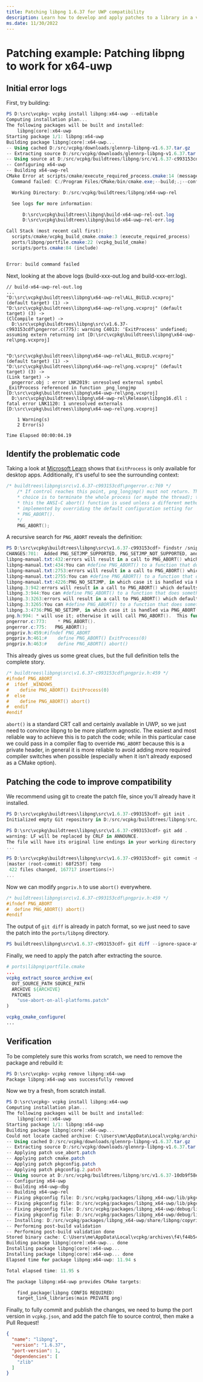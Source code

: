 ```yaml
---
title: Patching libpng 1.6.37 for UWP compatibility
description: Learn how to develop and apply patches to a library in a vcpkg portfile.
ms.date: 11/30/2022
---
```

# Patching example: Patching libpng to work for x64-uwp

## Initial error logs

First, try building:

```powershell
PS D:\src\vcpkg> vcpkg install libpng:x64-uwp --editable
Computing installation plan...
The following packages will be built and installed:
    libpng[core]:x64-uwp
Starting package 1/1: libpng:x64-uwp
Building package libpng[core]:x64-uwp...
-- Using cached D:/src/vcpkg/downloads/glennrp-libpng-v1.6.37.tar.gz
-- Extracting source D:/src/vcpkg/downloads/glennrp-libpng-v1.6.37.tar.gz
-- Using source at D:/src/vcpkg/buildtrees/libpng/src/v1.6.37-c993153cdf
-- Configuring x64-uwp
-- Building x64-uwp-rel
CMake Error at scripts/cmake/execute_required_process.cmake:14 (message):
  Command failed: C:/Program Files/CMake/bin/cmake.exe;--build;.;--config;Release

  Working Directory: D:/src/vcpkg/buildtrees/libpng/x64-uwp-rel

  See logs for more information:

      D:\src\vcpkg\buildtrees\libpng\build-x64-uwp-rel-out.log
      D:\src\vcpkg\buildtrees\libpng\build-x64-uwp-rel-err.log

Call Stack (most recent call first):
  scripts/cmake/vcpkg_build_cmake.cmake:3 (execute_required_process)
  ports/libpng/portfile.cmake:22 (vcpkg_build_cmake)
  scripts/ports.cmake:84 (include)


Error: build command failed
```

Next, looking at the above logs (build-xxx-out.log and build-xxx-err.log).

```console
// build-x64-uwp-rel-out.log
...
"D:\src\vcpkg\buildtrees\libpng\x64-uwp-rel\ALL_BUILD.vcxproj" (default target) (1) ->
"D:\src\vcpkg\buildtrees\libpng\x64-uwp-rel\png.vcxproj" (default target) (3) ->
(ClCompile target) -> 
  D:\src\vcpkg\buildtrees\libpng\src\v1.6.37-c993153cdf\pngerror.c(775): warning C4013: 'ExitProcess' undefined; assuming extern returning int [D:\src\vcpkg\buildtrees\libpng\x64-uwp-rel\png.vcxproj]


"D:\src\vcpkg\buildtrees\libpng\x64-uwp-rel\ALL_BUILD.vcxproj" (default target) (1) ->
"D:\src\vcpkg\buildtrees\libpng\x64-uwp-rel\png.vcxproj" (default target) (3) ->
(Link target) -> 
  pngerror.obj : error LNK2019: unresolved external symbol _ExitProcess referenced in function _png_longjmp [D:\src\vcpkg\buildtrees\libpng\x64-uwp-rel\png.vcxproj]
  D:\src\vcpkg\buildtrees\libpng\x64-uwp-rel\Release\libpng16.dll : fatal error LNK1120: 1 unresolved externals [D:\src\vcpkg\buildtrees\libpng\x64-uwp-rel\png.vcxproj]

    1 Warning(s)
    2 Error(s)

Time Elapsed 00:00:04.19
```

## Identify the problematic code

Taking a look at [Microsoft Learn](/windows/win32/api/processthreadsapi/nf-processthreadsapi-exitprocess) shows that `ExitProcess` is only available for desktop apps. Additionally, it's useful to see the surrounding context:

```c
/* buildtrees\libpng\src\v1.6.37-c993153cdf\pngerror.c:769 */
    /* If control reaches this point, png_longjmp() must not return. The only
    * choice is to terminate the whole process (or maybe the thread); to do
    * this the ANSI-C abort() function is used unless a different method is
    * implemented by overriding the default configuration setting for
    * PNG_ABORT().
    */
    PNG_ABORT();
```

A recursive search for `PNG_ABORT` reveals the definition:

```powershell
PS D:\src\vcpkg\buildtrees\libpng\src\v1.6.37-c993153cdf> findstr /snipl "PNG_ABORT" *
CHANGES:701:  Added PNG_SETJMP_SUPPORTED, PNG_SETJMP_NOT_SUPPORTED, and PNG_ABORT() macros
libpng-manual.txt:432:errors will result in a call to PNG_ABORT() which defaults to abort().
libpng-manual.txt:434:You can #define PNG_ABORT() to a function that does something
libpng-manual.txt:2753:errors will result in a call to PNG_ABORT() which defaults to abort().
libpng-manual.txt:2755:You can #define PNG_ABORT() to a function that does something
libpng-manual.txt:4226:PNG_NO_SETJMP, in which case it is handled via PNG_ABORT()),
libpng.3:942:errors will result in a call to PNG_ABORT() which defaults to abort().
libpng.3:944:You can #define PNG_ABORT() to a function that does something
libpng.3:3263:errors will result in a call to PNG_ABORT() which defaults to abort().
libpng.3:3265:You can #define PNG_ABORT() to a function that does something
libpng.3:4736:PNG_NO_SETJMP, in which case it is handled via PNG_ABORT()),
png.h:994: * will use it; otherwise it will call PNG_ABORT().  This function was
pngerror.c:773:    * PNG_ABORT().
pngerror.c:775:   PNG_ABORT();
pngpriv.h:459:#ifndef PNG_ABORT
pngpriv.h:461:#    define PNG_ABORT() ExitProcess(0)
pngpriv.h:463:#    define PNG_ABORT() abort()
```

This already gives us some great clues, but the full definition tells the complete story.

```c
/* buildtrees\libpng\src\v1.6.37-c993153cdf\pngpriv.h:459 */
#ifndef PNG_ABORT
#  ifdef _WINDOWS_
#    define PNG_ABORT() ExitProcess(0)
#  else
#    define PNG_ABORT() abort()
#  endif
#endif
```

`abort()` is a standard CRT call and certainly available in UWP, so we just need to convince libpng to be more platform agnostic. The easiest and most reliable way to achieve this is to patch the code; while in this particular case we could pass in a compiler flag to override `PNG_ABORT` because this is a private header, in general it is more reliable to avoid adding more required compiler switches when possible (especially when it isn't already exposed as a CMake option).

## Patching the code to improve compatibility

We recommend using git to create the patch file, since you'll already have it installed.

```powershell
PS D:\src\vcpkg\buildtrees\libpng\src\v1.6.37-c993153cdf> git init .
Initialized empty Git repository in D:/src/vcpkg/buildtrees/libpng/src/v1.6.37-c993153cdf/.git/

PS D:\src\vcpkg\buildtrees\libpng\src\v1.6.37-c993153cdf> git add .
warning: LF will be replaced by CRLF in ANNOUNCE.
The file will have its original line endings in your working directory.
...

PS D:\src\vcpkg\buildtrees\libpng\src\v1.6.37-c993153cdf> git commit -m "temp"
[master (root-commit) 68f253f] temp
 422 files changed, 167717 insertions(+)
...
```

Now we can modify `pngpriv.h` to use `abort()` everywhere.

```c
/* buildtrees\libpng\src\v1.6.37-c993153cdf\pngpriv.h:459 */
#ifndef PNG_ABORT
#  define PNG_ABORT() abort()
#endif
```

The output of `git diff` is already in patch format, so we just need to save the patch into the `ports/libpng` directory.

```powershell
PS buildtrees\libpng\src\v1.6.37-c993153cdf> git diff --ignore-space-at-eol | out-file -enc ascii ..\..\..\..\ports\libpng\use-abort-on-all-platforms.patch
```

Finally, we need to apply the patch after extracting the source.

```cmake
# ports\libpng\portfile.cmake
...
vcpkg_extract_source_archive_ex(
  OUT_SOURCE_PATH SOURCE_PATH
  ARCHIVE ${ARCHIVE}
  PATCHES 
    "use-abort-on-all-platforms.patch"
)

vcpkg_cmake_configure(
...
```

## Verification

To be completely sure this works from scratch, we need to remove the package and rebuild it:

```powershell
PS D:\src\vcpkg> vcpkg remove libpng:x64-uwp
Package libpng:x64-uwp was successfully removed
```

Now we try a fresh, from scratch install.

```powershell
PS D:\src\vcpkg> vcpkg install libpng:x64-uwp
Computing installation plan...
The following packages will be built and installed:
    libpng[core]:x64-uwp
Starting package 1/1: libpng:x64-uwp
Building package libpng[core]:x64-uwp...
Could not locate cached archive: C:\Users\me\AppData\Local\vcpkg/archives\f4\f44b54f818f78b9a4ccd34b3666f566f94286850.zip
-- Using cached D:/src/vcpkg/downloads/glennrp-libpng-v1.6.37.tar.gz
-- Extracting source D:/src/vcpkg/downloads/glennrp-libpng-v1.6.37.tar.gz
-- Applying patch use_abort.patch
-- Applying patch cmake.patch
-- Applying patch pkgconfig.patch
-- Applying patch pkgconfig.2.patch
-- Using source at D:/src/vcpkg/buildtrees/libpng/src/v1.6.37-10db9f58e4.clean
-- Configuring x64-uwp
-- Building x64-uwp-dbg
-- Building x64-uwp-rel
-- Fixing pkgconfig file: D:/src/vcpkg/packages/libpng_x64-uwp/lib/pkgconfig/libpng.pc
-- Fixing pkgconfig file: D:/src/vcpkg/packages/libpng_x64-uwp/lib/pkgconfig/libpng16.pc
-- Fixing pkgconfig file: D:/src/vcpkg/packages/libpng_x64-uwp/debug/lib/pkgconfig/libpng.pc
-- Fixing pkgconfig file: D:/src/vcpkg/packages/libpng_x64-uwp/debug/lib/pkgconfig/libpng16.pc
-- Installing: D:/src/vcpkg/packages/libpng_x64-uwp/share/libpng/copyright
-- Performing post-build validation
-- Performing post-build validation done
Stored binary cache: C:\Users\me\AppData\Local\vcpkg/archives\f4\f44b54f818f78b9a4ccd34b3666f566f94286850.zip
Building package libpng[core]:x64-uwp... done
Installing package libpng[core]:x64-uwp...
Installing package libpng[core]:x64-uwp... done
Elapsed time for package libpng:x64-uwp: 11.94 s

Total elapsed time: 11.95 s

The package libpng:x64-uwp provides CMake targets:

    find_package(libpng CONFIG REQUIRED)
    target_link_libraries(main PRIVATE png)
```

Finally, to fully commit and publish the changes, we need to bump the port version in `vcpkg.json`,
and add the patch file to source control, then make a Pull Request!

```json
{
  "name": "libpng",
  "version": "1.6.37",
  "port-version": 1,
  "dependencies": [
    "zlib"
  ]
}
```
